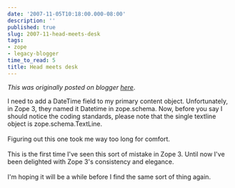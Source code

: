 ```yaml
---
date: '2007-11-05T10:18:00.000-08:00'
description: ''
published: true
slug: 2007-11-head-meets-desk
tags:
- zope
- legacy-blogger
time_to_read: 5
title: Head meets desk
---
```


*This was originally posted on blogger [here](https://pydanny.blogspot.com/2007/11/head-meets-desk.html)*.

I need to add a DateTime field to my primary content object.   Unfortunately, in Zope 3, they named it Datetime in zope.schema.  Now, before you say I should notice the coding standards, please note that the single textline object is zope.schema.TextLine.<br /><br />Figuring out this one took me way too long for comfort.<br /><br />This is the first time I've seen this sort of mistake in Zope 3.  Until now I've been delighted with Zope 3's consistency and elegance. <br /><br />I'm hoping it will be a while before I find the same sort of thing again.